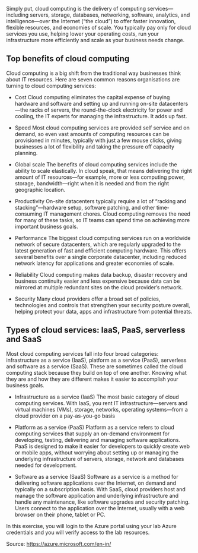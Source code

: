 Simply put, cloud computing is the delivery of computing services—including servers, storage, databases, networking, software, analytics, and intelligence—over the Internet (“the cloud”) to offer faster innovation, flexible resources, and economies of scale. You typically pay only for cloud services you use, helping lower your operating costs, run your infrastructure more efficiently and scale as your business needs change.

## Top benefits of cloud computing
Cloud computing is a big shift from the traditional way businesses think about IT resources. Here are seven common reasons organisations are turning to cloud computing services:

- Cost
  Cloud computing eliminates the capital expense of buying hardware and software and setting up and running on-site datacenters—the racks of servers, the round-the-clock electricity for power and cooling, the IT experts for managing the infrastructure. It adds up fast.

- Speed
  Most cloud computing services are provided self service and on demand, so even vast amounts of computing resources can be provisioned in minutes, typically with just a few mouse clicks, giving businesses a lot of flexibility and taking the pressure off capacity planning.

- Global scale
  The benefits of cloud computing services include the ability to scale elastically. In cloud speak, that means delivering the right amount of IT resources—for example, more or less computing power, storage, bandwidth—right when it is needed and from the right geographic location.

- Productivity
  On-site datacenters typically require a lot of “racking and stacking”—hardware setup, software patching, and other time-consuming IT management chores. Cloud computing removes the need for many of these tasks, so IT teams can spend time on achieving more important business goals.

-  Performance
The biggest cloud computing services run on a worldwide network of secure datacenters, which are regularly upgraded to the latest generation of fast and efficient computing hardware. This offers several benefits over a single corporate datacenter, including reduced network latency for applications and greater economies of scale.

- Reliability
Cloud computing makes data backup, disaster recovery and business continuity easier and less expensive because data can be mirrored at multiple redundant sites on the cloud provider’s network.

- Security
Many cloud providers offer a broad set of policies, technologies and controls that strengthen your security posture overall, helping protect your data, apps and infrastructure from potential threats.

## Types of cloud services: IaaS, PaaS, serverless and SaaS
Most cloud computing services fall into four broad categories: infrastructure as a service (IaaS), platform as a service (PaaS), serverless and software as a service (SaaS). These are sometimes called the cloud computing stack because they build on top of one another. Knowing what they are and how they are different makes it easier to accomplish your business goals.

- Infrastructure as a service (IaaS)
  The most basic category of cloud computing services. With IaaS, you rent IT infrastructure—servers and virtual machines (VMs), storage, networks, operating systems—from a cloud provider on a pay-as-you-go basis

- Platform as a service (PaaS)
  Platform as a service refers to cloud computing services that supply an on-demand environment for developing, testing, delivering and managing software applications. PaaS is designed to make it easier for developers to quickly create web or mobile apps, without worrying about setting up or managing the underlying infrastructure of servers, storage, network and databases needed for development.

- Software as a service (SaaS)
  Software as a service is a method for delivering software applications over the Internet, on demand and typically on a subscription basis. With SaaS, cloud providers host and manage the software application and underlying infrastructure and handle any maintenance, like software upgrades and security patching. Users connect to the application over the Internet, usually with a web browser on their phone, tablet or PC.

In this exercise, you will login to the Azure portal using your lab Azure credentials and you will verify access to the lab resources.

Source: https://azure.microsoft.com/en-in/
